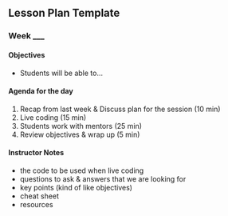 ## Lesson Plan Template

### Week \_\_\_

#### Objectives

- Students will be able to...

#### Agenda for the day

1. Recap from last week & Discuss plan for the session (10 min)
2. Live coding (15 min)
3. Students work with mentors (25 min)
4. Review objectives & wrap up (5 min)

#### Instructor Notes

- the code to be used when live coding
- questions to ask & answers that we are looking for
- key points (kind of like objectives)
- cheat sheet
- resources
